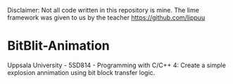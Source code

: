 Disclaimer: Not all code written in this repository is mine. The lime framework was given to us by the teacher https://github.com/lippuu
# BitBlit-Animation
Uppsala University - 5SD814 - Programming with C/C++ 4: Create a simple explosion annimation using bit block transfer logic.
